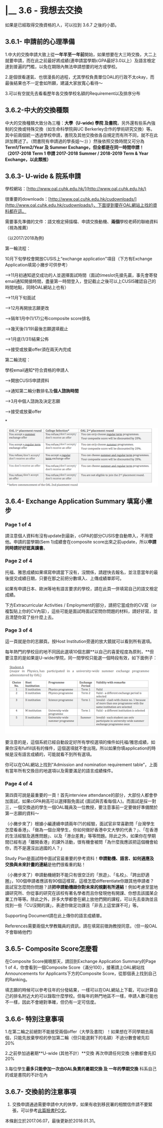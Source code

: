 # \|\_\_ 3.6 - 我想去交換

如果是已經取得交換資格的人，可以拉到 3.6.7 之後的小節。

## 3.6.1- 申請前的心理準備

1.中大的交換申請大致上從**一年半至一年前**開始，如果想要在大三時交換，大二上就要申請，而在此之前最好將成績\(連申請當學期cGPA最好3.0以上）及語言檢定達到普遍的門檻，以免在期限內無法申請想要的地方或學校。

2.是個很看運氣、也很漫長的過程，尤其學校負責單位OAL的行政不太okay，而最後結果也不一定會如所願，建議大家放寬心看待～

3.可以有空就先去看看歷年各交換學校名額的Requirement以及排序分布

## 3.6.2-中大的交換種類

中大的交換種類大致分為三種：**大學（U-wide\) 學院 及書院**，另外還有些系內強制的交換或特殊交換（如生命科學院與UC Berkerley合作的學術研究交換）等。其中前兩個統一透過學校申請，書院及其他交換依各自規定而有所不同，就不在此詳加贅述了。（問書院有申請過的學長姐～:\)\) ）然後依照交換時間又可分為 **Term1/Term2/Year 及 Summer Exchange，但全都是在同一時間申請！（2017-2018 Term 1 申請 2017-2018 Summer / 2018-2019 Term & Year Exchange，以此類推）**

## 3.6.3- U-wide & 院系申請

學校網站：[http://www.oal.cuhk.edu.hk/](http://www.oal.cuhk.edu.hk/)

很重要的downloads：[http://www.oal.cuhk.edu.hk/cudownloads/](http://www.oal.cuhk.edu.hk/cudownloads/)，下面提到要在OAL網站上找的資料都在這。

需要事先準備的文件：語文檢定掃描檔、申請交換動機、**兩個**學校老師的聯絡資料（視為推薦）

（以2017/2018為例\)

第一輪流程：

10月下旬學校會開放CUSIS上“exchange application"項目（下方有Exchange Application填寫小撇步可供參考）

--&gt;11月初通知遞交成功的人並選擇面試時間（面試timeslot先搶先贏，事先會寄發email通知開搶時間，盡量第一時間登入，登記截止之後可以上CUSIS確認自己的時間地點，同時OAL網站上也有）

--&gt;11月下旬面試

--&gt;12月再開放志願更改

--&gt;隔年1月中\(1/17\)公布composite score排名

--&gt;幾天後\(1/19\)最後志願選填截止

--&gt;1月底\(1/31\)結果公佈

--&gt;接受或放棄offer須在兩天內完成

第二輪流程：

學校email通知\*符合資格的申請人

--&gt;開放CUSIS申請資料

--&gt;通知第二輪分數排名及**個人諮詢時間**

--&gt;3月中個人諮詢及決定志願

--&gt;接受或放棄offer

\*

![](../.gitbook/assets/ying-mu-kuai-zhao-20170614-xia-wu-3.25.48.png)

## 3.6.4- Exchange Application Summary 填寫小撇步

### Page 1 of 4

請注意個人資料有沒有update到最新，cGPA的部分CUSIS會自動帶入，不用管他。申請的當學期\(Sem 1\)成績會在composite score出來之前update，所以**申請同時請好好認真讀書**。

### Page 2 of 4

托福、雅思成績如果填寫申請當下沒有，沒關係，請趕快去報名，並注意當年的最後提交成績日期，只要在那之前把分數填入、上傳成績單即可。

如果有申請日本、歐洲等地有語言要求的學校，請在此頁一併填寫自己的語文檢定成績。

下方Extracurricular Activities / Employment的部分，請把它當成你的CV寫（or複製貼上你的CV內容），這些可能是面試時面試官問你問題的材料，請好好寫，並且清楚你寫了些什麼上去。

### Page 3 of 4

這一頁就是你的志願頁。按Host Institution旁邊的放大鏡就可以看到所有選項。

每年熱門的學校目的地不同因此選填10個志願**以自己的喜愛程度為原則，**但要注意的是如果是U-wide/學院，同一間學校只能選一個時段有效，如下面例子：

![](../.gitbook/assets/ying-mu-kuai-zhao-20170614-xia-wu-3.54.23.png)

要注意的是，這個系統已經自動設定好所有學校選項的條件如托福/雅思成績，如果你沒有fulfill該有的條件，這個選項就不會出現。所以如果你填application的時候是沒有語言成績的，可能就看不到所有選項。

你可以在OAL網站上找到“Admission and nomination requirement table”，上面有當年所有交換目的地選項以及需要滿足的語言成績條件。

### Page 4 of 4

第四頁可說是最重要的一頁！首先interview attendance的部分，大部份人都會參加面試，如果cGPA夠高可以選擇豁免面試 \(面試與否看每個人\)。而面試是採一對三，一個交換過的學生一個OAL職員及一位教授，要注意事前一定要做好準備關於第一志願的資料～

（小撇步來了）根據小編連續申請兩年\(?\)的經驗，面試官非常喜歡問「台灣學生怎麼看香港」、「做為一個台灣學生，你如何做好香港中文大學的代表？」、「在香港的生活經驗及適應問題」、以及「港台差異」等等問題。除此之外，如果你在學期間已經有過「離開香港」的課外活動，很有機會被問「為什麼我應該把這個機會給你，而不是還沒出過國的人？」

Study Plan是面試時中面試官最重要的參考資料！**申請動機、語言、如何適應及交換與未來計畫的連結**是他們很看重的點！

（小撇步來了）申請動機絕對不能只有很空泛的「旅遊」、「名校」、「跨出舒適圈」，100個申請者應該有90個這樣寫，這樣怎麼differentiate你跟其他申請者？面試官怎麼問你問題？請**把申請動機跟你對未來的規劃有所連結**！例如考慮至當地讀研究所、你從事的研究在該校有著名學者而且你發現他有開課、你想去該國某企業工作等等。除此之外，許多大學都會在網上放他們開的課程，可以先去查詢並且找到一些「CU沒開的課」，表達你做足功課且「非去上這堂課不可」等。

Supporting Document請在此上傳你的語言成績單。

References需要兩個大學教職員的資訊，請在填寫前徵詢教授同意。（但一般OAL不會聯絡他們）

## 3.6.5- Composite Score怎麼看

在Composite Score揭曉那天，請回到Exchange Application Summary的Page 1 of 4，你會看到一個Composite Score（滿分100），接著請上OAL網站找Announcements for Applicants下方的Composite Score，從那個表上找到自己的Ranking。

填志願的時候可以參考往年的分發結果，一樣可以在OAL網站上下載，可以計算自己的排名附近大約可以錄取什麼學校。但每年的熱門地區不一樣，申請人數可能也不一樣，因此不會絕對準確，但仍有一定可信度。

## 3.6.6- 特別注意事項

1.在第二輪之前絕對不能接受兩個offer（大學及書院）！如果想在不同學期去兩個，只能先放棄學校的參加第二輪（但只能選剩下的名額）不過分數會被先扣20%

2.之前參加過暑期**U-wide \(其他不計）**交換 再次申請任何交換 分數都會先扣20%

3.每位學生**最多只能參加一次由OAL負責的暑期交換 及 一年的學期交換** 科系自己的或是書院的不計在內

## 3.6.7- 交換前的注意事項

1. 交換申請通過需要申請中大的休學，如果有收到移民署的相關信件請不要緊張，可以參考[此篇臉書PO文](https://goo.gl/9Cn1j7)。

本條創立於2017.06.07，最後更新於2018.01.31。

